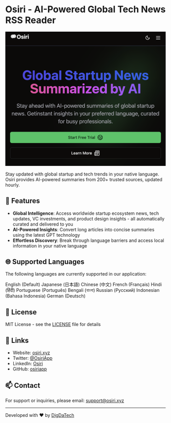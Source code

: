 # Osiri - AI-Powered Global Tech News RSS Reader

![Osiri Logo](public/assets/og-image.jpg)

Stay updated with global startup and tech trends in your native language. Osiri provides AI-powered summaries from 200+ trusted sources, updated hourly.

## 🌟 Features

- **Global Intelligence**: Access worldwide startup ecosystem news, tech updates, VC investments, and product design insights - all automatically curated and delivered to you
- **AI-Powered Insights**: Convert long articles into concise summaries using the latest GPT technology
- **Effortless Discovery**: Break through language barriers and access local information in your native language


## 🌐 Supported Languages

The following languages are currently supported in our application:

English (Default)
Japanese (日本語)
Chinese (中文)
French (Français)
Hindi (हिंदी)
Portuguese (Português)
Bengali (বাংলা)
Russian (Русский)
Indonesian (Bahasa Indonesia)
German (Deutsch)

## 📄 License

MIT License - see the [LICENSE](LICENSE) file for details

## 🔗 Links

- Website: [osiri.xyz](https://osiri.xyz)
- Twitter: [@OsiriApp](https://twitter.com/OsiriApp)
- LinkedIn: [Osiri](https://www.linkedin.com/company/osiri)
- GitHub: [osiriapp](https://github.com/osiriapp)

## 📫 Contact

For support or inquiries, please email: support@osiri.xyz

---

Developed with ❤️ by [DigDaTech](https://osiri.xyz)